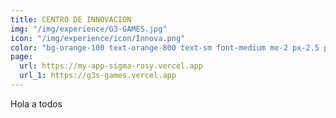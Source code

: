```yaml
---
title: CENTRO DE INNOVACION
img: "/img/experience/G3-GAMES.jpg"
icon: "/img/experience/icon/Innova.png"
color: "bg-orange-100 text-orange-800 text-sm font-medium me-2 px-2.5 py-0.5 rounded dark:bg-orange-900 dark:text-orange-300"
page:
  url: https://my-app-sigma-rosy.vercel.app
  url_1: https://g3s-games.vercel.app
---
```


Hola a todos